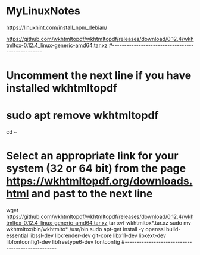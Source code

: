 # MyLinuxNotes
https://linuxhint.com/install_npm_debian/

https://github.com/wkhtmltopdf/wkhtmltopdf/releases/download/0.12.4/wkhtmltox-0.12.4_linux-generic-amd64.tar.xz
#-------------------------------------------------
# Uncomment the next line if you have installed wkhtmltopdf
# sudo apt remove wkhtmltopdf
cd ~
# Select an appropriate link for your system (32 or 64 bit) from the page https://wkhtmltopdf.org/downloads.html and past to the next line
wget https://github.com/wkhtmltopdf/wkhtmltopdf/releases/download/0.12.4/wkhtmltox-0.12.4_linux-generic-amd64.tar.xz
tar xvf wkhtmltox*.tar.xz
sudo mv wkhtmltox/bin/wkhtmlto* /usr/bin
sudo apt-get install -y openssl build-essential libssl-dev libxrender-dev git-core libx11-dev libxext-dev libfontconfig1-dev libfreetype6-dev fontconfig
#-------------------------------------------------
